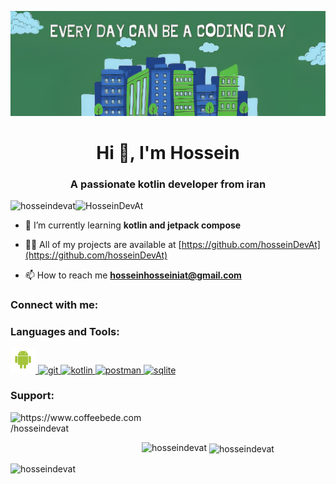 ![logo](https://github.com/hosseinDevAt/hosseinDevAt/blob/main/1.jpg)
<h1 align="center">Hi 👋, I'm Hossein</h1>
<h3 align="center">A passionate kotlin developer from iran</h3>

<img align="right" alt = "HosseinDevAt" width = "400" src = "https://media1.tenor.com/m/YUzRkMOL-3EAAAAd/programming-computer-frog.gif">

<p align="left"> <img src="https://komarev.com/ghpvc/?username=hosseindevat&label=Profile%20views&color=0e75b6&style=flat" alt="hosseindevat" /> </p>

- 🌱 I’m currently learning **kotlin and jetpack compose**

- 👨‍💻 All of my projects are available at [https://github.com/hosseinDevAt](https://github.com/hosseinDevAt)

- 📫 How to reach me **hosseinhosseiniat@gmail.com**

<h3 align="left">Connect with me:</h3>
<p align="left">
</p>

<h3 align="left">Languages and Tools:</h3>
<p align="left"> <a href="https://developer.android.com" target="_blank" rel="noreferrer"> <img src="https://raw.githubusercontent.com/devicons/devicon/master/icons/android/android-original-wordmark.svg" alt="android" width="40" height="40"/> </a> <a href="https://git-scm.com/" target="_blank" rel="noreferrer"> <img src="https://www.vectorlogo.zone/logos/git-scm/git-scm-icon.svg" alt="git" width="40" height="40"/> </a> <a href="https://kotlinlang.org" target="_blank" rel="noreferrer"> <img src="https://www.vectorlogo.zone/logos/kotlinlang/kotlinlang-icon.svg" alt="kotlin" width="40" height="40"/> </a> <a href="https://postman.com" target="_blank" rel="noreferrer"> <img src="https://www.vectorlogo.zone/logos/getpostman/getpostman-icon.svg" alt="postman" width="40" height="40"/> </a> <a href="https://www.sqlite.org/" target="_blank" rel="noreferrer"> <img src="https://www.vectorlogo.zone/logos/sqlite/sqlite-icon.svg" alt="sqlite" width="40" height="40"/> </a> </p>

<h3 align="left">Support:</h3>
<p><a href="https://www.coffeebede.com/hosseindevat"> <img align="left" src="https://cdn.buymeacoffee.com/buttons/v2/default-yellow.png" height="50" width="210" alt="https://www.coffeebede.com/hosseindevat" /></a></p><br><br>

<p><img align="left" src="https://github-readme-stats.vercel.app/api/top-langs?username=hosseindevat&show_icons=true&locale=en&layout=compact" alt="hosseindevat" /></p>

<p>&nbsp;<img align="center" src="https://github-readme-stats.vercel.app/api?username=hosseindevat&show_icons=true&locale=en" alt="hosseindevat" /></p>

<p><img align="center" src="https://github-readme-streak-stats.herokuapp.com/?user=hosseindevat&" alt="hosseindevat" /></p>
